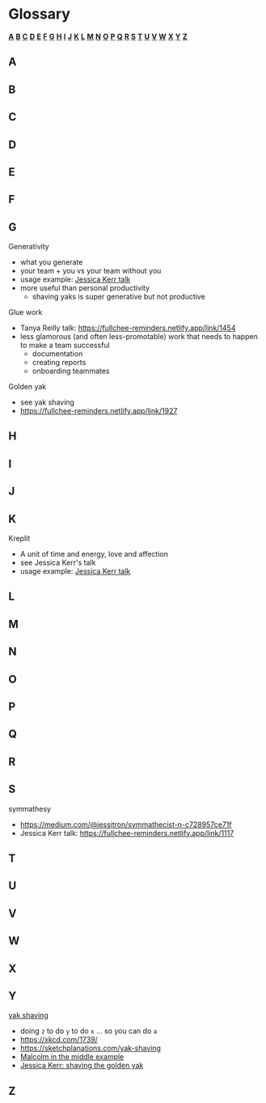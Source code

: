 # Glossary

**[A](#a)** **[B](#b)** **[C](#c)** **[D](#d)** **[E](#e)** **[F](#f)** **[G](#g)** **[H](#h)** **[I](#i)** **[J](#j)** **[K](#k)** **[L](#l)** **[M](#m)** **[N](#n)** **[O](#o)** **[P](#p)** **[Q](#q)** **[R](#r)** **[S](#s)** **[T](#t)** **[U](#u)** **[V](#v)** **[W](#w)** **[X](#x)** **[Y](#y)** **[Z](#z)**

## A

## B

## C

## D

## E

## F

## G

Generativity

-   what you generate
-   your team + you vs your team without you
-   usage example: [Jessica Kerr talk](/soft-skills/forget-velocity-lets-talk-acceleration)
-   more useful than personal productivity
    -   shaving yaks is super generative but not productive

Glue work

-   Tanya Reilly talk: https://fullchee-reminders.netlify.app/link/1454
-   less glamorous (and often less-promotable) work that needs to happen to make a team successful
    -   documentation
    -   creating reports
    -   onboarding teammates

Golden yak

-   see yak shaving
-   https://fullchee-reminders.netlify.app/link/1927

## H

## I

## J

## K

Kreplit

-   A unit of time and energy, love and affection
-   see Jessica Kerr's talk
-   usage example: [Jessica Kerr talk](/soft-skills/forget-velocity-lets-talk-acceleration)

## L

## M

## N

## O

## P

## Q

## R

## S

symmathesy

-   https://medium.com/@jessitron/symmathecist-n-c728957ce71f
-   Jessica Kerr talk: https://fullchee-reminders.netlify.app/link/1117

## T

## U

## V

## W

## X

## Y

[yak shaving](https://fullchee-reminders.netlify.app/link/1928)

-   doing `z` to do `y` to do `x` ... so you can do `a`
-   https://xkcd.com/1739/
-   https://sketchplanations.com/yak-shaving
-   [Malcolm in the middle example](https://fullchee-reminders.netlify.app/link/38)
-   [Jessica Kerr: shaving the golden yak](https://www.infoq.com/presentations/easier-software-development/)

## Z
